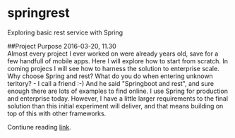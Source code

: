 # springrest
Exploring basic rest service with Spring

##Project Purpose
2016-03-20, 11.30  
Almost every project I ever worked on were already years old, save for a few handfull of mobile apps. Here I will explore how to start from scratch. In coming projecs I will see how to harness the solution to enterprise scale.
Why choose Spring and rest? What do you do when entering unknown teritory? - I call a friend :-) And he said "Springboot and rest", and sure enough there are lots of examples to find online. 
I use Spring for production and enterprise today. However, I have a little larger requirements to the final solution than this initial experiment will deliver, and that means building on top of this with other frameworks.

Contiune reading [link](http://jojs.github.io/springrest/).
